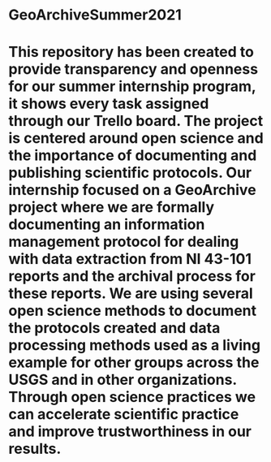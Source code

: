 # GeoArchiveSummer2021
# This repository has been created to provide transparency and openness for our summer internship program, it shows every task assigned through our Trello board. The project is centered around open science and the importance of documenting and publishing scientific protocols. Our internship focused on a GeoArchive project where we are formally documenting an information management protocol for dealing with data extraction from NI 43-101 reports and the archival process for these reports. We are using several open science methods to document the protocols created and data processing methods used as a living example for other groups across the USGS and in other organizations. Through open science practices we can accelerate scientific practice and improve trustworthiness in our results.

